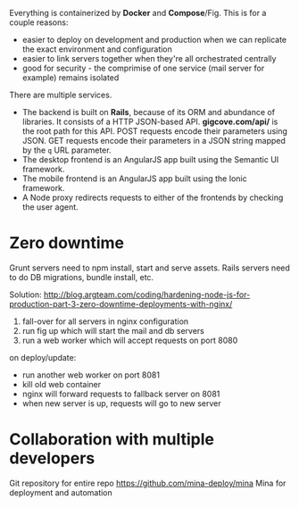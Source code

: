 Everything is containerized by **Docker** and **Compose**/Fig. This is for a couple reasons:
 - easier to deploy on development and production when we can replicate the exact environment and configuration
 - easier to link servers together when they're all orchestrated centrally
 - good for security - the comprimise of one service (mail server for example) remains isolated

There are multiple services. 
 - The backend is built on **Rails**, because of its ORM and abundance of libraries. It consists of a HTTP JSON-based API. **gigcove.com/api/** is the root path for this API. POST requests encode their parameters using JSON. GET requests encode their parameters in a JSON string mapped by the `q` URL parameter.
 - The desktop frontend is an AngularJS app built using the Semantic UI framework.
 - The mobile frontend is an AngularJS app built using the Ionic framework.
 - A Node proxy redirects requests to either of the frontends by checking the user agent.



# Zero downtime
Grunt servers need to npm install, start and serve assets.
Rails servers need to do DB migrations, bundle install, etc.

Solution:
http://blog.argteam.com/coding/hardening-node-js-for-production-part-3-zero-downtime-deployments-with-nginx/

 1. fall-over for all servers in nginx configuration
 2. run fig up which will start the mail and db servers
 3. run a web worker which will accept requests on port 8080

on deploy/update:
 - run another web worker on port 8081
 - kill old web container
 - nginx will forward requests to fallback server on 8081
 - when new server is up, requests will go to new server

# Collaboration with multiple developers
Git repository for entire repo
https://github.com/mina-deploy/mina Mina for deployment and automation
